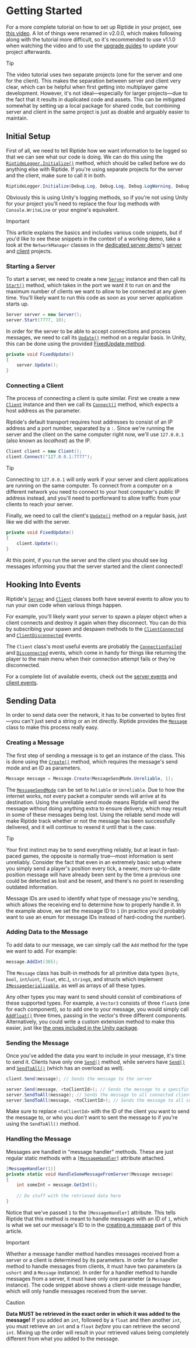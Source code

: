 # Getting Started

For a more complete tutorial on how to set up Riptide in your project, see [this video](https://youtu.be/6kWNZOFcFQw). A lot of things were renamed in v2.0.0, which makes following along with the tutorial more difficult, so it's recommended to use v1.1.0 when watching the video and to use the [upgrade guides](~/manual/updates/guides/updating-to-v2.md) to update your project afterwards.

> [!TIP]
> The video tutorial uses two separate projects (one for the server and one for the client). This makes the separation between server and client very clear, which can be helpful when first getting into multiplayer game development. However, it's not ideal—especially for larger projects—due to the fact that it results in duplicated code and assets. This can be mitigated somewhat by setting up a local package for shared code, but combining server and client in the same project is just as doable and arguably easier to maintain.

## Initial Setup

First of all, we need to tell Riptide how we want information to be logged so that we can see what our code is doing. We can do this using the <code><a href="xref:Riptide.Utils.RiptideLogger.Initialize*">RiptideLogger.Initialize()</a></code> method, which should be called before we do anything else with Riptide. If you're using separate projects for the server and the client, make sure to call it in both.

```cs
RiptideLogger.Initialize(Debug.Log, Debug.Log, Debug.LogWarning, Debug.LogError, false);
```

Obviously this is using Unity's logging methods, so if you're not using Unity for your project you'll need to replace the four log methods with `Console.WriteLine` or your engine's equivalent.

> [!IMPORTANT]
> This article explains the basics and includes various code snippets, but if you'd like to see these snippets in the context of a working demo, take a look at the `NetworkManager` classes in the [dedicated server demo](https://github.com/RiptideNetworking/Riptide/tree/main/Demos/Unity/DedicatedServerDemo)'s [server](https://github.com/RiptideNetworking/Riptide/blob/main/Demos/Unity/DedicatedServerDemo/Server/Assets/Scripts/NetworkManager.cs) and [client](https://github.com/RiptideNetworking/Riptide/blob/main/Demos/Unity/DedicatedServerDemo/Client/Assets/Scripts/NetworkManager.cs) projects.

### Starting a Server

To start a server, we need to create a new <code><a href="xref:Riptide.Server">Server</a></code> instance and then call its <code><a href="xref:Riptide.Server.Start*">Start()</a></code> method, which takes in the port we want it to run on and the maximum number of clients we want to allow to be connected at any given time. You'll likely want to run this code as soon as your server application starts up.

```cs
Server server = new Server();
server.Start(7777, 10);
```

In order for the server to be able to accept connections and process messages, we need to call its <code><a href="xref:Riptide.Server.Update*">Update()</a></code> method on a regular basis. In Unity, this can be done using the provided [FixedUpdate method](https://docs.unity3d.com/ScriptReference/MonoBehaviour.FixedUpdate.html).

```cs
private void FixedUpdate()
{
    server.Update();
}
```

### Connecting a Client

The process of connecting a client is quite similar. First we create a new <code><a href="xref:Riptide.Client">Client</a></code> instance and then we call its <code><a href="xref:Riptide.Client.Connect*">Connect()</a></code> method, which expects a host address as the parameter.

Riptide's default transport requires host addresses to consist of an IP address and a port number, separated by a `:`. Since we're running the server and the client on the same computer right now, we'll use `127.0.0.1` (also known as *localhost*) as the IP.

```cs
Client client = new Client();
client.Connect("127.0.0.1:7777");
```

> [!TIP]
> Connecting to `127.0.0.1` will only work if your server and client applications are running on the same computer. To connect from a computer on a different network you need to connect to your host computer's public IP address instead, and you'll need to portforward to allow traffic from your clients to reach your server.

Finally, we need to call the client's <code><a href="xref:Riptide.Client.Update*">Update()</a></code> method on a regular basis, just like we did with the server.

```cs
private void FixedUpdate()
{
    client.Update();
}
```

At this point, if you run the server and the client you should see log messages informing you that the server started and the client connected!

## Hooking Into Events

Riptide's <code><a href="xref:Riptide.Server">Server</a></code> and <code><a href="xref:Riptide.Client">Client</a></code> classes both have several events to allow you to run your own code when various things happen.

For example, you'll likely want your server to spawn a player object when a client connects and destroy it again when they disconnect. You can do this by subscribing your spawn and despawn methods to the <code><a href="xref:Riptide.Server.ClientConnected">ClientConnected</a></code> and <code><a href="xref:Riptide.Server.ClientDisconnected">ClientDisconnected</a></code> events.

The `Client` class's most useful events are probably the <code><a href="xref:Riptide.Client.ConnectionFailed">ConnectionFailed</a></code> and <code><a href="xref:Riptide.Client.Disconnected">Disconnected</a></code> events, which come in handy for things like returning the player to the main menu when their connection attempt fails or they're disconnected.

For a complete list of available events, check out the [server events](xref:Riptide.Server#events) and [client events](xref:Riptide.Client#events).

## Sending Data

In order to send data over the network, it has to be converted to bytes first—you can't just send a string or an int directly. Riptide provides the <code><a href="xref:Riptide.Message">Message</a></code> class to make this process really easy.

### Creating a Message

The first step of sending a message is to get an instance of the class. This is done using the <code><a href="xref:Riptide.Message.Create*">Create()</a></code> method, which requires the message's send mode and an ID as parameters.

```cs
Message message = Message.Create(MessageSendMode.Unreliable, 1);
```

The <code><a href="xref:Riptide.MessageSendMode">MessageSendMode</a></code> can be set to `Reliable` or `Unreliable`. Due to how the internet works, not every packet a computer sends will arrive at its destination. Using the unreliable send mode means Riptide will send the message without doing anything extra to ensure delivery, which may result in some of these messages being lost. Using the reliable send mode will make Riptide track whether or not the message has been successfully delivered, and it will continue to resend it until that is the case.

> [!TIP]
> Your first instinct may be to send everything reliably, but at least in fast-paced games, the opposite is normally true—most information is sent unreliably. Consider the fact that even in an extremely basic setup where you simply send a player's position every tick, a newer, more up-to-date position message will have already been sent by the time a previous one could be detected as lost and be resent, and there's no point in resending outdated information.

Message IDs are used to identify what type of message you're sending, which allows the receiving end to determine how to properly handle it. In the example above, we set the message ID to `1` (in practice you'd probably want to use an enum for message IDs instead of hard-coding the number).

### Adding Data to the Message

To add data to our message, we can simply call the `Add` method for the type we want to add. For example:

```cs
message.AddInt(365);
```

The `Message` class has built-in methods for all primitive data types (`byte`, `bool`, `int`/`uint`, `float`, etc.), `string`s, and structs which implement <code><a href="xref:Riptide.IMessageSerializable">IMessageSerializable</a></code>, as well as arrays of all these types.

Any other types you may want to send should consist of combinations of these supported types. For example, a `Vector3` consists of three `float`s (one for each component), so to add one to your message, you would simply call <code><a href="xref:Riptide.Message.AddFloat*">AddFloat()</a></code> three times, passing in the vector's three different components. Alternatively, you could write a custom extension method to make this easier, just like [the ones included in the Unity package](https://github.com/RiptideNetworking/Riptide/blob/unity-package/Packages/Core/Runtime/UnitySpecific/MessageExtensions.cs).

### Sending the Message

Once you've added the data you want to include in your message, it's time to send it. Clients have only one <code><a href="xref:Riptide.Client.Send*">Send()</a></code> method, while servers have <code><a href="xref:Riptide.Server.Send*">Send()</a></code> and <code><a href="xref:Riptide.Server.SendToAll*">SendToAll()</a></code> (which has an overload as well).

```cs
client.Send(message); // Sends the message to the server

server.Send(message, <toClientId>); // Sends the message to a specific client
server.SendToAll(message); // Sends the message to all connected clients
server.SendToAll(message, <toClientId>); // Sends the message to all connected clients except the specified one
```

Make sure to replace `<toClientId>` with the ID of the client you want to send the message to, or who you *don't* want to sent the message to if you're using the `SendToAll()` method.

### Handling the Message

Messages are handled in "message handler" methods. These are just regular static methods with a <code>[<a href="xref:Riptide.MessageHandlerAttribute">MessageHandler</a>]</code> attribute attached.

```cs
[MessageHandler(1)]
private static void HandleSomeMessageFromServer(Message message)
{
    int someInt = message.GetInt();
    
    // Do stuff with the retrieved data here
}
```

Notice that we've passed `1` to the `[MessageHandler]` attribute. This tells Riptide that this method is meant to handle messages with an ID of `1`, which is what we set our message's ID to in the [creating a message](#creating-a-message) part of this article.

> [!IMPORTANT]
> Whether a message handler method handles messages received from a server or a client is determined by its parameters. In order for a handler method to handle messages from clients, it must have two parameters (a `ushort` and a `Message` instance). In order for a handler method to handle messages from a server, it must have only one parameter (a `Message` instance). The code snippet above shows a client-side message handler, which will only handle messages received from the server.

> [!CAUTION]
> **Data MUST be retrieved in the exact order in which it was added to the message!** If you added an `int`, followed by a `float` and then another `int`, you must retrieve an `int` and a `float` *before* you can retrieve the second `int`. Mixing up the order will result in your retrieved values being completely different from what you added to the message.